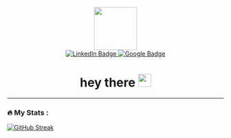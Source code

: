 <div id="header" align="center">
  <img src="https://media.giphy.com/media/M9gbBd9nbDrOTu1Mqx/giphy.gif" width="100"/>
  <div id="badges">
  <a href="linkedin.com/in/almaz-durusaliev-0373b5195">
    <img src="https://img.shields.io/badge/LinkedIn-blue?style=for-the-badge&logo=linkedin&logoColor=white" alt="LinkedIn Badge"/>
  </a>
  <a href=mailto:“almazdurusaliev@gmail.com>
    <img src="https://img.shields.io/badge/Mail-blue?style=for-the-badge&logo=google&logoColor=white" alt="Google Badge"/>
  </a>
</div>
 <img src="https://komarev.com/ghpvc/?username=Almaz2312&style=flat-square&color=blue" alt=""/>
  <h1>
  hey there
  <img src="https://media.giphy.com/media/hvRJCLFzcasrR4ia7z/giphy.gif" width="30px"/>
</h1>
</div>


---

### :fire: My Stats :
[![GitHub Streak](http://github-readme-streak-stats.herokuapp.com?user=Almaz2312&theme=dark&background=000000)](https://git.io/streak-stats)
